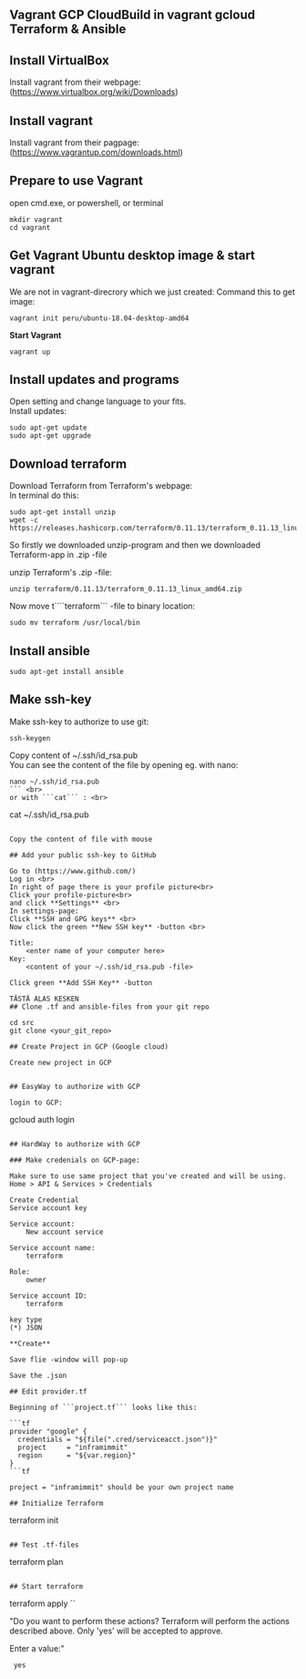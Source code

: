 
## Vagrant GCP CloudBuild in vagrant gcloud Terraform & Ansible

## Install VirtualBox

Install vagrant from their webpage:
(https://www.virtualbox.org/wiki/Downloads)

## Install vagrant

Install vagrant from their pagpage:
(https://www.vagrantup.com/downloads.html)


## Prepare to use Vagrant

open cmd.exe, or powershell, or terminal

```
mkdir vagrant
cd vagrant
```

## Get Vagrant Ubuntu desktop image & start vagrant

We are not in vagrant-direcrory which we just created:
Command this to get image:

```
vagrant init peru/ubuntu-18.04-desktop-amd64
```
**Start Vagrant**

```
vagrant up
```

## Install updates and programs

Open setting and change language to your fits.<br>
Install updates: <br>
```
sudo apt-get update
sudo apt-get upgrade
```
## Download terraform

Download Terraform from Terraform's webpage: <br>
In terminal do this: <br>
```
sudo apt-get install unzip
wget -c https://releases.hashicorp.com/terraform/0.11.13/terraform_0.11.13_linux_amd64.zip
```

So firstly we downloaded unzip-program and then we downloaded Terraform-app in .zip -file

unzip Terraform's .zip -file: <br>
```
unzip terraform/0.11.13/terraform_0.11.13_linux_amd64.zip
```

Now move t````terraform``` -file to binary location:<br>
```
sudo mv terraform /usr/local/bin
```

## Install ansible

```
sudo apt-get install ansible
```

## Make ssh-key

Make ssh-key to authorize to use git:

```
ssh-keygen
```

Copy content of ~/.ssh/id_rsa.pub <br>
You can see the content of the file by opening eg. with nano: <br>
```
nano ~/.ssh/id_rsa.pub
``` <br>
or with ```cat``` : <br>
```
cat ~/.ssh/id_rsa.pub
``` <br>

Copy the content of file with mouse

## Add your public ssh-key to GitHub

Go to (https://www.github.com/)
Log in <br>
In right of page there is your profile picture<br>
Click your profile-picture<br>
and click **Settings** <br>
In settings-page:
Click **SSH and GPG keys** <br>
Now click the green **New SSH key** -button <br>

Title:
    <enter name of your computer here>
Key:
    <content of your ~/.ssh/id_rsa.pub -file>

Click green **Add SSH Key** -button

TÄSTÄ ALAS KESKEN
## Clone .tf and ansible-files from your git repo

cd src
git clone <your_git_repo>

## Create Project in GCP (Google cloud)

Create new project in GCP


## EasyWay to authorize with GCP

login to GCP:

```
gcloud auth login
```

## HardWay to authorize with GCP

### Make credenials on GCP-page:

Make sure to use same project that you've created and will be using.
Home > API & Services > Credentials

Create Credential
Service account key

Service account:
    New account service

Service account name:
    terraform

Role:
    owner

Service account ID:
    terraform

key type
(*) JSON

**Create**

Save flie -window will pop-up

Save the .json

## Edit provider.tf

Beginning of ```project.tf``` looks like this:

```tf
provider "google" {
  credentials = "${file(".cred/serviceacct.json")}"
  project     = "inframimmit"
  region      = "${var.region}"
}
```tf

project = "inframimmit" should be your own project name

## Initialize Terraform

```
terraform init
```

## Test .tf-files

```
terraform plan
```

## Start terraform

```
terraform apply
``

"Do you want to perform these actions?
  Terraform will perform the actions described above.
  Only 'yes' will be accepted to approve.

  Enter a value:"

``` yes```


